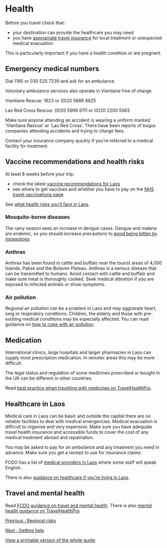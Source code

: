 # Health

Before you travel check that:

* your destination can provide the healthcare you may need
* you have [appropriate travel insurance](https://www.gov.uk/guidance/foreign-travel-insurance) for local treatment or unexpected medical evacuation

This is particularly important if you have a health condition or are pregnant.

## Emergency medical numbers

Dial 1195 or 030 525 7239 and ask for an ambulance.

Voluntary ambulance services also operate in Vientiane free of charge.

Vientiane Rescue: 1623 or (0)20 5666 8825

Lao Red Cross Rescue: (0)20 5996 6111 or (0)20 2200 5563

Make sure anyone attending an accident is wearing a uniform marked ‘Vientiane Rescue’ or ‘Lao Red Cross’. There have been reports of bogus companies attending accidents and trying to charge fees.

Contact your insurance company quickly if you’re referred to a medical facility for treatment.

## Vaccine recommendations and health risks

At least 8 weeks before your trip:

* check the latest [vaccine recommendations for Laos](https://travelhealthpro.org.uk/country/124/laos#Vaccine_Recommendations)
* see where to get vaccines and whether you have to pay on the [NHS travel vaccinations page](https://www.nhs.uk/conditions/travel-vaccinations/)

See [what health risks you’ll face in Laos](https://travelhealthpro.org.uk/country/124/laos#General_Information).

### Mosquito-borne diseases

The rainy season sees an increase in dengue cases. Dengue and malaria are endemic, so you should increase precautions to [avoid being bitten by mosquitoes](https://travelhealthpro.org.uk/factsheet/38/insect-and-tick-bite-avoidance).

### Anthrax

Anthrax has been found in cattle and buffalo near the tourist areas of 4,000 Islands, Pakse and the Bolaven Plateau. Anthrax is a serious disease that can be transmitted to humans. Avoid contact with cattle and buffalo and make sure meat is thoroughly cooked. Seek medical attention if you are exposed to infected animals or show symptoms.

### Air pollution

Regional air pollution can be a problem in Laos and may aggravate heart, lung or respiratory conditions. Children, the elderly and those with pre-existing medical conditions may be especially affected. You can read guidance on [how to cope with air pollution](https://travelhealthpro.org.uk/disease/219/outdoor-air-quality).

## Medication

International clinics, large hospitals and larger pharmacies in Laos can supply most prescription medication. In remoter areas this may be more difficult.

The legal status and regulation of some medicines prescribed or bought in the UK can be different in other countries.

Read [best practice when travelling with medicines on TravelHealthPro](https://travelhealthpro.org.uk/factsheet/43/medicines-abroad).

## Healthcare in Laos

Medical care in Laos can be basic and outside the capital there are no reliable facilities to deal with medical emergencies. Medical evacuation is difficult to organise and very expensive. Make sure you have adequate travel health insurance and accessible funds to cover the cost of any medical treatment abroad and repatriation.

You may be asked to pay for an ambulance and any treatment you need in advance. Make sure you get a receipt to use for insurance claims.

FCDO has a list of [medical providers in Laos](https://www.gov.uk/government/publications/laos-list-of-medical-facilities) where some staff will speak English.

There is also [guidance on healthcare if you’re living in Laos](https://www.gov.uk/guidance/living-in-laos#healthcare-in-laos).

## Travel and mental health

Read [FCDO guidance on travel and mental health](https://www.gov.uk/guidance/foreign-travel-advice-for-people-with-mental-health-issues). There is also [mental health guidance on TravelHealthPro](https://travelhealthpro.org.uk/factsheet/85/travelling-with-mental-health-conditions).

[Previous
:
Regional risks](/foreign-travel-advice/laos/regional-risks)

[Next
:
Getting help](/foreign-travel-advice/laos/getting-help)

[View a printable version of the whole guide](/foreign-travel-advice/laos/print)